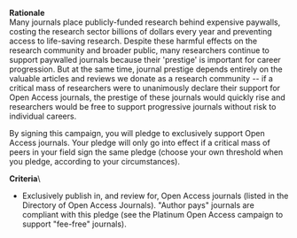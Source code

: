 **Rationale**\
Many journals place publicly-funded research behind expensive paywalls, costing the research sector billions of dollars every year and preventing access to life-saving research. Despite these harmful effects on the research community and broader public, many researchers continue to support paywalled journals because their 'prestige' is important for career progression. But at the same time, journal prestige depends entirely on the valuable articles and reviews we donate as a research community -- if a critical mass of researchers were to unanimously declare their support for Open Access journals, the prestige of these journals would quickly rise and researchers would be free to support progressive journals without risk to individual careers.

By signing this campaign, you will pledge to exclusively support Open Access journals. Your pledge will only go into effect if a critical mass of peers in your field sign the same pledge (choose your own threshold when you pledge, according to your circumstances).

**Criteria**\
* Exclusively publish in, and review for, Open Access journals (listed in the Directory of Open Access Journals). "Author pays" journals are compliant with this pledge (see the Platinum Open Access campaign to support "fee-free" journals).

